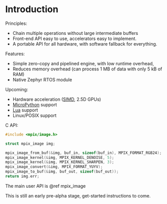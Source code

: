 Introduction
============

Principles:

- Chain multiple operations without large intermediate buffers
- Front-end API easy to use, accelerators easy to implement.
- A portable API for all hardware, with software fallback for everything.

Features:

- Simple zero-copy and pipelined engine, with low runtime overhead,
- Reduces memory overhead (can process 1 MB of data with only 5 kB of RAM)
- Native Zephyr RTOS module

Upcoming:

- Hardware acceleration ([SIMD](https://www.arm.com/technologies/helium), 2.5D GPUs)
- [MicroPython](https://micropython.org/) support
- [Lua](https://lua.org/) support
- Linux/POSIX support

C API:

```c
#include <mpix/image.h>

struct mpix_image img;

mpix_image_from_buf(&img, buf_in, sizeof(buf_in), MPIX_FORMAT_RGB24);
mpix_image_kernel(&img, MPIX_KERNEL_DENOISE, 5);
mpix_image_kernel(&img, MPIX_KERNEL_SHARPEN, 3);
mpix_image_convert(&img, MPIX_FORMAT_YUYV);
mpix_image_to_buf(&img, buf_out, sizeof(buf_out));
return img.err;
```

The main user API is @ref mpix_image

This is still an early pre-alpha stage, get-started instructions to come.
